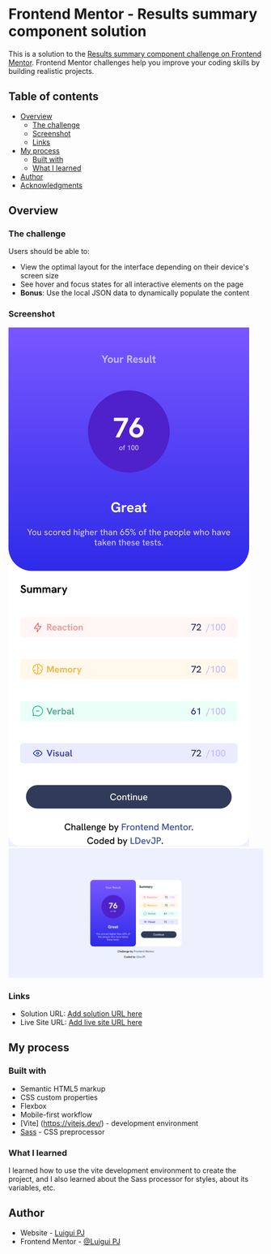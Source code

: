 # Frontend Mentor - Results summary component solution

This is a solution to the [Results summary component challenge on Frontend Mentor](https://www.frontendmentor.io/challenges/results-summary-component-CE_K6s0maV). Frontend Mentor challenges help you improve your coding skills by building realistic projects. 

## Table of contents

- [Overview](#overview)
  - [The challenge](#the-challenge)
  - [Screenshot](#screenshot)
  - [Links](#links)
- [My process](#my-process)
  - [Built with](#built-with)
  - [What I learned](#what-i-learned)
- [Author](#author)
- [Acknowledgments](#acknowledgments)

## Overview

### The challenge

Users should be able to:

- View the optimal layout for the interface depending on their device's screen size
- See hover and focus states for all interactive elements on the page
- **Bonus**: Use the local JSON data to dynamically populate the content

### Screenshot

![Mobile](./screenshot/Mobile.png)
![Desktop](./screenshot/Desktop.png)


### Links

- Solution URL: [Add solution URL here](https://your-solution-url.com)
- Live Site URL: [Add live site URL here](https://your-live-site-url.com)

## My process

### Built with

- Semantic HTML5 markup
- CSS custom properties
- Flexbox
- Mobile-first workflow
- [Vite] (https://vitejs.dev/) - development environment
- [Sass](https://sass-lang.com/) - CSS preprocessor


### What I learned

I learned how to use the vite development environment to create the project, and I also learned about the Sass processor for styles, about its variables, etc.

## Author

- Website - [Luigui PJ](https://github.com/LDevJP)
- Frontend Mentor - [@Luigui PJ](https://www.frontendmentor.io/profile/LDevJP)


